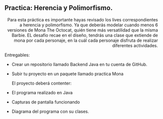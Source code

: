 ## Practica: Herencia y Polimorfismo.

<div style="text-align: right"> Para esta práctica es importante hayas revisado los lives correspondientes a herencia y polimorfismo. Ya que deberás modelar cuando menos 6 versiones de Mona The Octocat, quién tiene más versatilidad que la misma Barbie. EL desafio recae en el diseño, tendrás una clase que extiende de mona por cada personaje, en la cuál cada personaje  disfruta de realizar diferentes actividades. </div>



Entregables:

- Crear un repositorio llamado Backend Java en tu cuenta de GitHub.

- Subir tu proyecto en un paquete llamado practica Mona

   El proyecto deberá contenter:

- El programa realizado en Java

- Capturas de pantalla funcionando

- Diagrama del programa con su clases.
